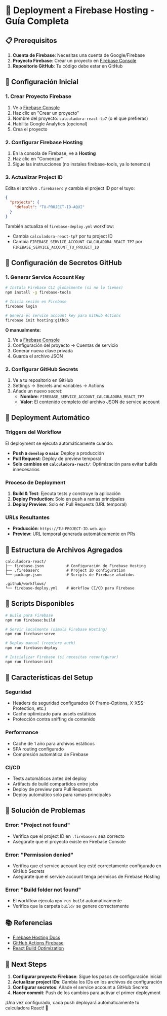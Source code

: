 # 🚀 Deployment a Firebase Hosting - Guía Completa

## 📋 Prerequisitos

1. **Cuenta de Firebase**: Necesitas una cuenta de Google/Firebase
2. **Proyecto Firebase**: Crear un proyecto en [Firebase Console](https://console.firebase.google.com/)
3. **Repositorio GitHub**: Tu código debe estar en GitHub

## 🔧 Configuración Inicial

### 1. Crear Proyecto Firebase

1. Ve a [Firebase Console](https://console.firebase.google.com/)
2. Haz clic en "Crear un proyecto"
3. Nombre del proyecto: `calculadora-react-tp7` (o el que prefieras)
4. Habilita Google Analytics (opcional)
5. Crea el proyecto

### 2. Configurar Firebase Hosting

1. En la consola de Firebase, ve a **Hosting**
2. Haz clic en "Comenzar"
3. Sigue las instrucciones (no instales firebase-tools, ya lo tenemos)

### 3. Actualizar Project ID

Edita el archivo `.firebaserc` y cambia el project ID por el tuyo:

```json
{
  "projects": {
    "default": "TU-PROJECT-ID-AQUI"
  }
}
```

También actualiza el `firebase-deploy.yml` workflow:
- Cambia `calculadora-react-tp7` por tu project ID
- Cambia `FIREBASE_SERVICE_ACCOUNT_CALCULADORA_REACT_TP7` por `FIREBASE_SERVICE_ACCOUNT_TU_PROJECT_ID`

## 🔐 Configuración de Secretos GitHub

### 1. Generar Service Account Key

```bash
# Instala Firebase CLI globalmente (si no lo tienes)
npm install -g firebase-tools

# Inicia sesión en Firebase
firebase login

# Genera el service account key para GitHub Actions
firebase init hosting:github
```

**O manualmente:**

1. Ve a [Firebase Console](https://console.firebase.google.com/)
2. Configuración del proyecto → Cuentas de servicio
3. Generar nueva clave privada
4. Guarda el archivo JSON

### 2. Configurar GitHub Secrets

1. Ve a tu repositorio en GitHub
2. Settings → Secrets and variables → Actions
3. Añade un nuevo secret:
   - **Nombre**: `FIREBASE_SERVICE_ACCOUNT_CALCULADORA_REACT_TP7`
   - **Valor**: El contenido completo del archivo JSON de service account

## 🚀 Deployment Automático

### Triggers del Workflow

El deployment se ejecuta automáticamente cuando:

- **Push a `develop` o `main`**: Deploy a producción
- **Pull Request**: Deploy de preview temporal
- **Solo cambios en `calculadora-react/`**: Optimización para evitar builds innecesarios

### Proceso de Deployment

1. **Build & Test**: Ejecuta tests y construye la aplicación
2. **Deploy Production**: Solo en push a ramas principales
3. **Deploy Preview**: Solo en Pull Requests (URL temporal)

### URLs Resultantes

- **Producción**: `https://TU-PROJECT-ID.web.app`
- **Preview**: URL temporal generada automáticamente en PRs

## 📁 Estructura de Archivos Agregados

```
calculadora-react/
├── firebase.json          # Configuración de Firebase Hosting
├── .firebaserc            # Project ID configuration
└── package.json           # Scripts de Firebase añadidos

.github/workflows/
└── firebase-deploy.yml    # Workflow CI/CD para Firebase
```

## 🔧 Scripts Disponibles

```bash
# Build para Firebase
npm run firebase:build

# Servir localmente (simula Firebase Hosting)
npm run firebase:serve

# Deploy manual (requiere auth)
npm run firebase:deploy

# Inicializar Firebase (si necesitas reconfigurar)
npm run firebase:init
```

## 🌟 Características del Setup

### Seguridad
- Headers de seguridad configurados (X-Frame-Options, X-XSS-Protection, etc.)
- Cache optimizado para assets estáticos
- Protección contra sniffing de contenido

### Performance
- Cache de 1 año para archivos estáticos
- SPA routing configurado
- Compresión automática de Firebase

### CI/CD
- Tests automáticos antes del deploy
- Artifacts de build compartidos entre jobs
- Deploy de preview para Pull Requests
- Deploy automático solo para ramas principales

## 🚨 Solución de Problemas

### Error: "Project not found"
- Verifica que el project ID en `.firebaserc` sea correcto
- Asegúrate que el proyecto existe en Firebase Console

### Error: "Permission denied"
- Verifica que el service account key esté correctamente configurado en GitHub Secrets
- Asegúrate que el service account tenga permisos de Firebase Hosting

### Error: "Build folder not found"
- El workflow ejecuta `npm run build` automáticamente
- Verifica que la carpeta `build/` se genere correctamente

## 📚 Referencias

- [Firebase Hosting Docs](https://firebase.google.com/docs/hosting)
- [GitHub Actions Firebase](https://github.com/FirebaseExtended/action-hosting-deploy)
- [React Build Optimization](https://create-react-app.dev/docs/deployment/)

## 🎯 Next Steps

1. **Configurar proyecto Firebase**: Sigue los pasos de configuración inicial
2. **Actualizar project IDs**: Cambia los IDs en los archivos de configuración
3. **Configurar secretos**: Añade el service account a GitHub Secrets
4. **Hacer commit**: Push de los cambios para activar el primer deployment

¡Una vez configurado, cada push deployará automáticamente tu calculadora React! 🎊